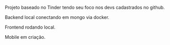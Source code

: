 Projeto baseado no Tinder tendo seu foco nos devs cadastrados no github.

Backend local conectando em mongo via docker.

Frontend rodando local.

Mobile em criação.
